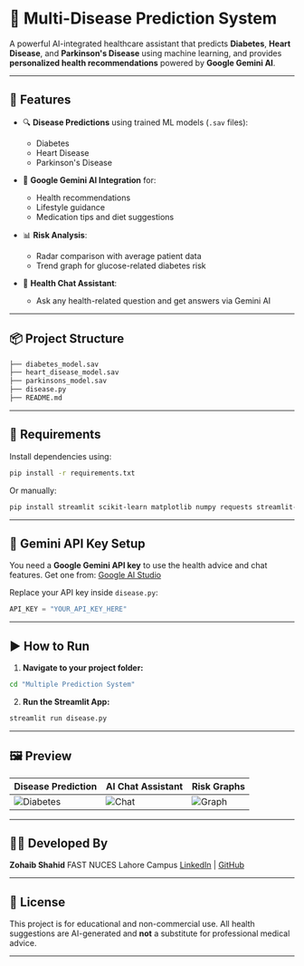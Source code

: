 
# 🧠 Multi-Disease Prediction System

A powerful AI-integrated healthcare assistant that predicts **Diabetes**, **Heart Disease**, and **Parkinson's Disease** using machine learning, and provides **personalized health recommendations** powered by **Google Gemini AI**.

---

## 🚀 Features

* 🔍 **Disease Predictions** using trained ML models (`.sav` files):

  * Diabetes
  * Heart Disease
  * Parkinson's Disease
* 🤖 **Google Gemini AI Integration** for:

  * Health recommendations
  * Lifestyle guidance
  * Medication tips and diet suggestions
* 📊 **Risk Analysis**:

  * Radar comparison with average patient data
  * Trend graph for glucose-related diabetes risk
* 💬 **Health Chat Assistant**:

  * Ask any health-related question and get answers via Gemini AI

---

## 📦 Project Structure

```bash
├── diabetes_model.sav
├── heart_disease_model.sav
├── parkinsons_model.sav
├── disease.py
├── README.md
```

---

## 🧪 Requirements

Install dependencies using:

```bash
pip install -r requirements.txt
```

Or manually:

```bash
pip install streamlit scikit-learn matplotlib numpy requests streamlit-option-menu
```

---

## 🧠 Gemini API Key Setup

You need a **Google Gemini API key** to use the health advice and chat features.
Get one from: [Google AI Studio](https://aistudio.google.com/app/apikey)

Replace your API key inside `disease.py`:

```python
API_KEY = "YOUR_API_KEY_HERE"
```

---

## ▶️ How to Run

1. **Navigate to your project folder:**

```bash
cd "Multiple Prediction System"
```

2. **Run the Streamlit App:**

```bash
streamlit run disease.py
```

---

## 🖼️ Preview

| Disease Prediction                     | AI Chat Assistant                  | Risk Graphs                         |
| -------------------------------------- | ---------------------------------- | ----------------------------------- |
| ![Diabetes](https://imgur.com/xyz.png) | ![Chat](https://imgur.com/abc.png) | ![Graph](https://imgur.com/def.png) |

---

## 🧑‍💻 Developed By

**Zohaib Shahid**
FAST NUCES Lahore Campus
[LinkedIn](https://www.linkedin.com/in/zohaib-shahid) | [GitHub](https://github.com/zohaib-7035)

---

## 📜 License

This project is for educational and non-commercial use. All health suggestions are AI-generated and **not** a substitute for professional medical advice.

---

